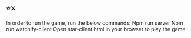 ### ⭐️⚔️
In order to run the game, run the below commands:
    Npm run server
    Npm run watchify-client
    Open star-client.html in your browser to play the game